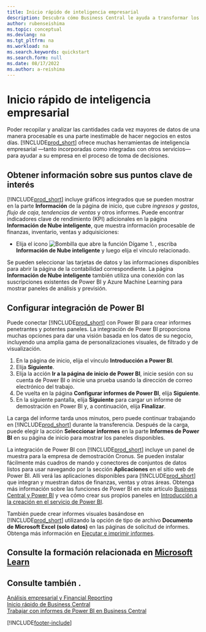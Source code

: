 ```yaml
---
title: Inicio rápido de inteligencia empresarial
description: Descubra cómo Business Central le ayuda a transformar los datos de la empresa en información procesable mediante informes y paneles de inteligencia empresarial.
author: rubenseishima
ms.topic: conceptual
ms.devlang: na
ms.tgt_pltfrm: na
ms.workload: na
ms.search.keywords: quickstart
ms.search.form: null
ms.date: 08/17/2022
ms.author: a-reishima
---
```


# <a name="business-intelligence-quick-start"></a>Inicio rápido de inteligencia empresarial

Poder recopilar y analizar las cantidades cada vez mayores de datos de una manera procesable es una parte inestimable de hacer negocios en estos días. [!INCLUDE[prod_short](includes/prod_short.md)] ofrece muchas herramientas de inteligencia empresarial &mdash;tanto incorporadas como integradas con otros servicios&mdash; para ayudar a su empresa en el proceso de toma de decisiones.

## <a name="get-insights-on-your-key-points-of-interest"></a>Obtener información sobre sus puntos clave de interés

[!INCLUDE[prod_short](includes/prod_short.md)] incluye gráficos integrados que se pueden mostrar en la parte **Información** de la página de inicio, que cubre *ingresos y gastos*, *flujo de caja*, *tendencias de ventas* y otros informes. Puede encontrar indicadores clave de rendimiento (KPI) adicionales en la página **Información de Nube inteligente**, que muestra información procesable de finanzas, inventario, ventas y adquisiciones:

* Elija el icono ![Bombilla que abre la función Dígame 1.](media/ui-search/search_small.png "Dígame qué desea hacer") , escriba **Información de Nube inteligente** y luego elija el vínculo relacionado.

Se pueden seleccionar las tarjetas de datos y las informaciones disponibles para abrir la página de la contabilidad correspondiente. La página **Información de Nube inteligente** también utiliza una conexión con las suscripciones existentes de Power BI y Azure Machine Learning para mostrar paneles de análisis y previsión.

## <a name="set-up-power-bi-integration"></a>Configurar integración de Power BI

Puede conectar [!INCLUDE[prod_short](includes/prod_short.md)] con Power BI para crear informes penetrantes y potentes paneles. La integración de Power BI proporciona muchas opciones para dar una visión basada en los datos de su negocio, incluyendo una amplia gama de personalizaciones visuales, de filtrado y de visualización.

1. En la página de inicio, elija el vínculo **Introducción a Power BI**.
2. Elija **Siguiente**.
3. Elija la acción **Ir a la página de inicio de Power BI**, inicie sesión con su cuenta de Power BI o inicie una prueba usando la dirección de correo electrónico del trabajo.
4. De vuelta en la página **Configurar informes de Power BI**, elija **Siguiente**.
5. En la siguiente pantalla, elija **Siguiente** para cargar un informe de demostración en Power BI y, a continuación, elija **Finalizar**.

La carga del informe tarda unos minutos, pero puede continuar trabajando en [!INCLUDE[prod_short](includes/prod_short.md)] durante la transferencia. Después de la carga, puede elegir la acción **Seleccionar informes** en la parte **Informes de Power BI** en su página de inicio para mostrar los paneles disponibles.

La integración de Power BI con [!INCLUDE[prod_short](includes/prod_short.md)] incluye un panel de muestra para la empresa de demostración Cronus. Se pueden instalar fácilmente más cuadros de mando y conectores de conjuntos de datos listos para usar navegando por la sección **Aplicaciones** en el sitio web de Power BI. Allí verá las aplicaciones disponibles para [!INCLUDE[prod_short](includes/prod_short.md)] que integran y muestran datos de finanzas, ventas y otras áreas. Obtenga más información sobre las funciones de Power BI en este artículo [Business Central y Power BI](admin-powerbi.md) y vea cómo crear sus propios paneles en [Introducción a la creación en el servicio de Power BI](/power-bi/fundamentals/service-get-started).

También puede crear informes visuales basándose en [!INCLUDE[prod_short](includes/prod_short.md)] utilizando la opción de tipo de archivo **Documento de Microsoft Excel (solo datos)** en las páginas de solicitud de informes. Obtenga más información en [Ejecutar e imprimir informes](ui-work-report.md).

## <a name="see-related-training-at-microsoft-learn"></a>Consulte la formación relacionada en [Microsoft Learn](/learn/paths/use-power-bi)

## <a name="see-also"></a>Consulte también .

[Análisis empresarial y Financial Reporting](bi.md)  
[Inicio rápido de Business Central](quick-start-business-central.md)  
[Trabajar con informes de Power BI en Business Central](across-working-with-powerbi.md)  

[!INCLUDE[footer-include](includes/footer-banner.md)]
